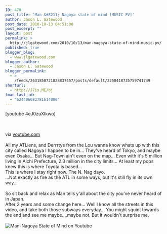 ```yaml
---
ID: 470
post_title: 'Man &#8211; Nagoya state of mind [MUSIC PV]'
author: Jason L. Gatewood
post_date: 2010-10-13 04:51:00
post_excerpt: ""
layout: post
permalink: >
  http://jlgatewood.com/2010/10/13/man-nagoya-state-of-mind-music-pv/
published: true
blogger_blog:
  - www.jlgatewood.com
blogger_author:
  - Jason L. Gatewood
blogger_permalink:
  - >
    /feeds/2631850721828837457/posts/default/2258418735759741749
shorturl:
  - http://J7is.ME/bj
tmac_last_id:
  - "624406682781614080"
---
```

[youtube 4eJ0zuXIkwo]<br /><div><br /><div><br /><div>via <a href="http://www.youtube.com/watch?v=4eJ0zuXIkwo&feature=player_embedded">youtube.com</a></div><br />All my ATLiens, and Derrrtys from the Lou wanna know whats up with this city called Nagoya I happen to be in...  They've heard of Tokyo, and maybe even Osaka...  But Nag-Town ain't even on the map...  Even with it's 5 million living in Aichi Prefecture, 2.3 million in the city limits...  At least my pops knew this is where Toyota is based...<br />This is where I stay right now. The N.  Nag dayo.<br />...Not exactly as fire as the ATL in some ways, but it's still fly in its own way...<br /><br />So sit back and relax as Man tells y'all about the city you've never heard of in Japan.<br />After 2 years and some change here... Well I know all the streets in this video, and take both those subways everyday...  You might squint towards the end and see me maybe....maybe not.  But it wouldn't surprise me.<br /><br /><img src="http://www.jlgatewood.com/wp-content/uploads/2011/03/default.jpg" alt="Man-Nagoya State of Mind on Youtube" /><br /><br /></div><br /></div>